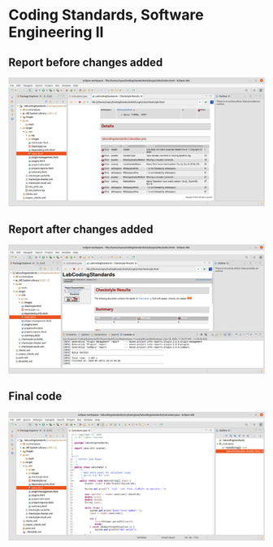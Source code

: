 # Coding Standards, Software Engineering II

## Report before changes added
![report before change](images/ws_1.png "Report before changes")

## Report after changes added
![report after change](images/ws_2.png "Report after changes")

## Final code
![final code](images/ws_3.png "Final code")
